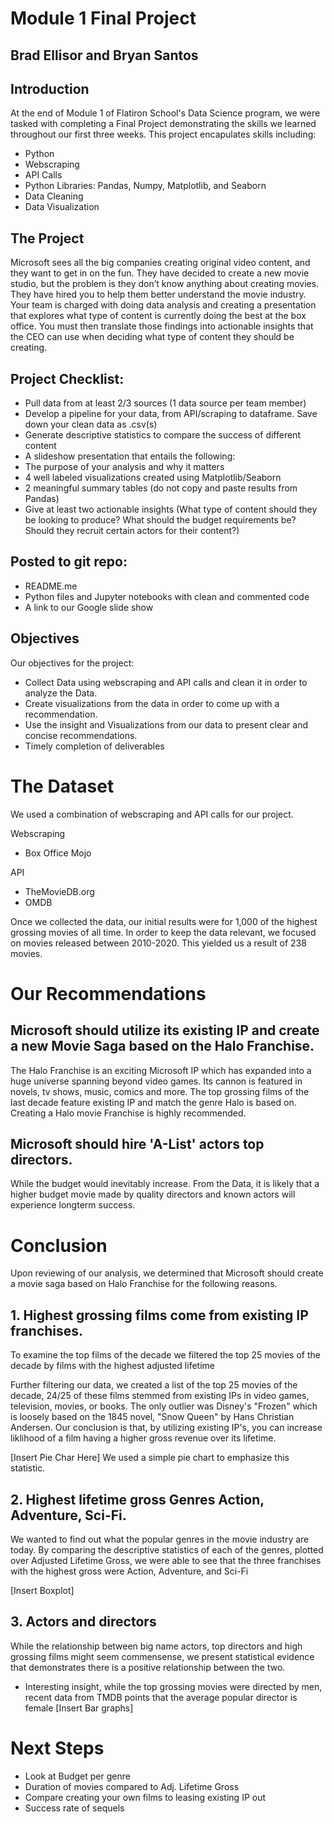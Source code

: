 # Module 1 Final Project

## Brad Ellisor and Bryan Santos

## Introduction

At the end of Module 1 of Flatiron School's Data Science program, we were tasked with completing a Final Project demonstrating the skills we learned throughout our first three weeks. This project encapulates skills including:

* Python
* Webscraping
* API Calls
* Python Libraries: Pandas, Numpy, Matplotlib, and Seaborn
* Data Cleaning
* Data Visualization

## The Project

Microsoft sees all the big companies creating original video content, and they want to get in on the fun. They have decided to create a new movie studio, but the problem is they don’t know anything about creating movies. They have hired you to help them better understand the movie industry.
Your team is charged with doing data analysis and creating a presentation that explores what type of content is currently doing the best at the box office. You must then translate those findings into actionable insights that the CEO can use when deciding what type of content they should be creating.

## Project Checklist:

- Pull data from at least 2/3 sources (1 data source per team member)
- Develop a pipeline for your data, from API/scraping to dataframe. Save down your clean data as .csv(s)
- Generate descriptive statistics to compare the success of different content 
- A slideshow presentation that entails the following:
- The purpose of your analysis and why it matters
- 4 well labeled visualizations created using Matplotlib/Seaborn
- 2 meaningful summary tables (do not copy and paste results from Pandas)
- Give at least two actionable insights (What type of content should they be looking to
produce? What should the budget requirements be? Should they recruit certain actors for their content?)

## Posted to git repo:
- README.me
- Python files and Jupyter notebooks with clean and commented code 
- A link to our Google slide show



## Objectives

Our objectives for the project:

* Collect Data using webscraping and API calls and clean it in order to analyze the Data.
* Create visualizations from the data in order to come up with a recommendation.
* Use the insight and Visualizations from our data to present clear and concise recommendations.
* Timely completion of deliverables



# The Dataset
We used a combination of webscraping and API calls for our project. 

Webscraping
* Box Office Mojo

API
 * TheMovieDB.org
 * OMDB

Once we collected the data, our initial results were for 1,000 of the highest grossing movies of all time. In order to keep the data relevant, we focused on movies released between 2010-2020. This yielded us a result of 238 movies. 

# Our Recommendations

## Microsoft should utilize its existing IP and create a new Movie Saga based on the Halo Franchise.
The Halo Franchise is an exciting Microsoft IP which has expanded into a huge universe spanning beyond video games. Its cannon is featured in novels, tv shows, music, comics and more. The top grossing films of the last decade feature existing IP and match the genre Halo is based on. Creating a Halo movie Franchise is highly recommended.

## Microsoft should hire 'A-List' actors top directors.
While the budget would inevitably increase. From the Data, it is likely that a higher budget movie made by quality directors and known actors will experience longterm success.

# Conclusion

Upon reviewing of our analysis, we determined that Microsoft should create a movie saga based on Halo Franchise for the following reasons.

## 1. Highest grossing films come from existing IP franchises.
To examine the top films of the decade we filtered the top 25 movies of the decade by films with the highest adjusted lifetime 

Further filtering our data, we created a list of the top 25 movies of the decade, 24/25 of these films stemmed from existing IPs in video games, television, movies, or books. The only outlier was Disney's "Frozen" which is loosely based on the 1845 novel, "Snow Queen" by Hans Christian Andersen. Our conclusion is that, by utilizing existing IP's, you can increase liklihood of a film having a higher gross revenue over its lifetime.

[Insert Pie Char Here]
We used a simple pie chart to emphasize this statistic.

## 2. Highest lifetime gross  Genres Action, Adventure, Sci-Fi.

We wanted to find out what the popular genres in the movie industry are today. By comparing the descriptive statistics of each of the genres, plotted over Adjusted Lifetime Gross, we were able to see that the three franchises with the highest gross were Action, Adventure, and Sci-Fi

[Insert Boxplot]

## 3. Actors and directors
While the relationship between big name actors, top directors and high grossing films might seem commensense, we present statistical evidence that demonstrates there is a positive relationship between the two. 

* Interesting insight, while the top grossing movies were directed by men, recent data from TMDB points that the average popular director is female
[Insert Bar graphs]


# Next Steps

* Look at Budget per genre
* Duration of movies compared to Adj. Lifetime Gross
* Compare creating your own films to leasing existing IP out 
* Success rate of sequels